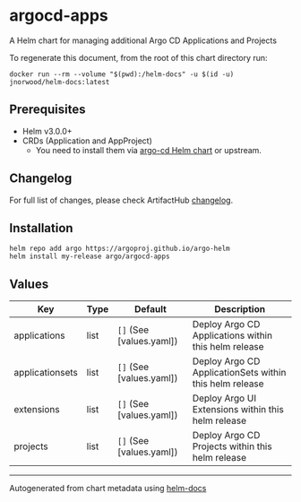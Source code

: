 # argocd-apps

A Helm chart for managing additional Argo CD Applications and Projects

To regenerate this document, from the root of this chart directory run:

```shell
docker run --rm --volume "$(pwd):/helm-docs" -u $(id -u) jnorwood/helm-docs:latest
```

## Prerequisites

- Helm v3.0.0+
- CRDs (Application and AppProject)
  - You need to install them via [argo-cd Helm chart](../argo-cd) or upstream.

## Changelog

For full list of changes, please check ArtifactHub [changelog].

## Installation

```console
helm repo add argo https://argoproj.github.io/argo-helm
helm install my-release argo/argocd-apps
```

## Values

| Key | Type | Default | Description |
|-----|------|---------|-------------|
| applications | list | `[]` (See [values.yaml]) | Deploy Argo CD Applications within this helm release |
| applicationsets | list | `[]` (See [values.yaml]) | Deploy Argo CD ApplicationSets within this helm release |
| extensions | list | `[]` (See [values.yaml]) | Deploy Argo UI Extensions within this helm release |
| projects | list | `[]` (See [values.yaml]) | Deploy Argo CD Projects within this helm release |

----------------------------------------------
Autogenerated from chart metadata using [helm-docs](https://github.com/norwoodj/helm-docs)

[changelog]: https://artifacthub.io/packages/helm/argo/argocd-apps?modal=changelog
